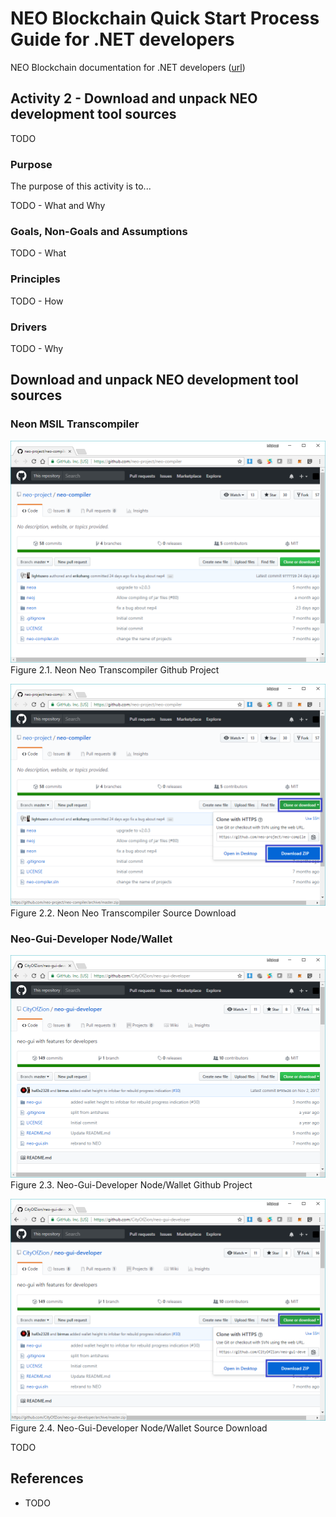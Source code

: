 # NEO Blockchain Quick Start Process Guide for .NET developers

NEO Blockchain documentation for .NET developers ([url](https://github.com/mwherman2000/neo-windocs/tree/master/windocs))

## Activity 2 - Download and unpack NEO development tool sources

TODO

### Purpose

The purpose of this activity is to...

TODO - What and Why

### Goals, Non-Goals and Assumptions

TODO - What

### Principles

TODO - How

### Drivers

TODO - Why

## Download and unpack NEO development tool sources

### Neon MSIL Transcompiler

![Neon Neo Transcompiler Github Project](./images/02-downloadneodevtoolsrc/NeonCompiler1Install.png)
Figure 2.1. Neon Neo Transcompiler Github Project

![Neon Neo Transcompiler Github Project](./images/02-downloadneodevtoolsrc/NeonCompiler2Install.png)
Figure 2.2. Neon Neo Transcompiler Source Download

### Neo-Gui-Developer Node/Wallet

![Neon Neo Transcompiler Github Project](./images/02-downloadneodevtoolsrc/NeoGuiDev1Install.png)
Figure 2.3. Neo-Gui-Developer Node/Wallet Github Project

![Neon Neo Transcompiler Github Project](./images/02-downloadneodevtoolsrc/NeoGuiDev2Install.png)
Figure 2.4. Neo-Gui-Developer Node/Wallet Source Download

TODO

## References

* TODO

